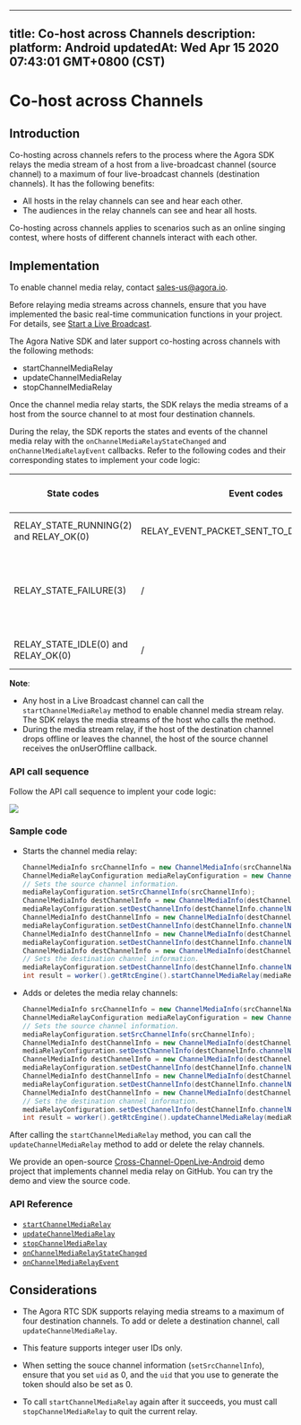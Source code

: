 
---
title: Co-host across Channels
description: 
platform: Android
updatedAt: Wed Apr 15 2020 07:43:01 GMT+0800 (CST)
---
# Co-host across Channels
## Introduction

Co-hosting across channels refers to the process where the Agora SDK relays the media stream of a host from a live-broadcast channel (source channel) to a maximum of four live-broadcast channels (destination channels). It has the following benefits:

- All hosts in the relay channels can see and hear each other.
- The audiences in the relay channels can see and hear all hosts.

Co-hosting across channels applies to scenarios such as an online singing contest, where hosts of different channels interact with each other.

## Implementation

<div class="alert note">To enable channel media relay, contact <a href="mailto:sales-us@agora.io">sales-us@agora.io</a>.</div>

Before relaying media streams across channels, ensure that you have implemented the basic real-time communication functions in your project. For details, see [Start a Live Broadcast](../../en/Interactive%20Broadcast/start_live_android.md).

The Agora Native SDK and later support co-hosting across channels with the following methods:

- startChannelMediaRelay
- updateChannelMediaRelay
- stopChannelMediaRelay

Once the channel media relay starts, the SDK relays the media streams of a host from the source channel to at most four destination channels.

During the relay, the SDK reports the states and events of the channel media relay with the `onChannelMediaRelayStateChanged` and `onChannelMediaRelayEvent` callbacks. Refer to the following codes and their corresponding states to implement your code logic:

| State codes | Event codes | The media stream relay state |
| ---------------- | ---------------- | ---------------- |
| RELAY_STATE_RUNNING(2) and RELAY_OK(0)      | RELAY_EVENT_PACKET_SENT_TO_DEST_CHANNEL(4)     | The channel media relay starts.      |
| RELAY_STATE_FAILURE(3)      | /     | Exceptions occur for the media stream relay. Refer to the error parameter for troubleshooting.      |
| RELAY_STATE_IDLE(0) and RELAY_OK(0)      | /     | The channel media relay stops.      |

**Note**:
- Any host in a Live Broadcast channel can call the `startChannelMediaRelay` method to enable channel media stream relay. The SDK relays the media streams of the host who calls the method.
- During the media stream relay, if the host of the destination channel drops offline or leaves the channel, the host of the source channel receives the onUserOffline callback.

### API call sequence

Follow the API call sequence to implent your code logic:

![](https://web-cdn.agora.io/docs-files/1568962085119)

### Sample code

- Starts the channel media relay:

	```java
	ChannelMediaInfo srcChannelInfo = new ChannelMediaInfo(srcChannelName,srcToken,workerSrcUid);
	ChannelMediaRelayConfiguration mediaRelayConfiguration = new ChannelMediaRelayConfiguration();
	// Sets the source channel information.
	mediaRelayConfiguration.setSrcChannelInfo(srcChannelInfo);
	ChannelMediaInfo destChannelInfo = new ChannelMediaInfo(destChannelName1, destToken1, workerDestUid1);
	mediaRelayConfiguration.setDestChannelInfo(destChannelInfo.channelName,destChannelInfo);
	ChannelMediaInfo destChannelInfo = new ChannelMediaInfo(destChannelName2, destToken2, workerDestUid2);
	mediaRelayConfiguration.setDestChannelInfo(destChannelInfo.channelName,destChannelInfo);
	ChannelMediaInfo destChannelInfo = new ChannelMediaInfo(destChannelName3, destToken3, workerDestUid3);
	mediaRelayConfiguration.setDestChannelInfo(destChannelInfo.channelName,destChannelInfo);
	ChannelMediaInfo destChannelInfo = new ChannelMediaInfo(destChannelName4, destToken4, workerDestUid4);
	// Sets the destination channel information.
	mediaRelayConfiguration.setDestChannelInfo(destChannelInfo.channelName,destChannelInfo);
	int result = worker().getRtcEngine().startChannelMediaRelay(mediaRelayConfiguration);
	```

- Adds or deletes the media relay channels:

	```java
	ChannelMediaInfo srcChannelInfo = new ChannelMediaInfo(srcChannelName,srcToken,workerSrcUid);
	ChannelMediaRelayConfiguration mediaRelayConfiguration = new ChannelMediaRelayConfiguration();
	// Sets the source channel information.
	mediaRelayConfiguration.setSrcChannelInfo(srcChannelInfo);
	ChannelMediaInfo destChannelInfo = new ChannelMediaInfo(destChannelName1, destToken1, workerDestUid1);
	mediaRelayConfiguration.setDestChannelInfo(destChannelInfo.channelName,destChannelInfo);
	ChannelMediaInfo destChannelInfo = new ChannelMediaInfo(destChannelName2, destToken2, workerDestUid2);
	mediaRelayConfiguration.setDestChannelInfo(destChannelInfo.channelName,destChannelInfo);
	ChannelMediaInfo destChannelInfo = new ChannelMediaInfo(destChannelName3, destToken3, workerDestUid3);
	mediaRelayConfiguration.setDestChannelInfo(destChannelInfo.channelName,destChannelInfo);
	ChannelMediaInfo destChannelInfo = new ChannelMediaInfo(destChannelName4, destToken4, workerDestUid4);
	// Sets the destination channel information.
	mediaRelayConfiguration.setDestChannelInfo(destChannelInfo.channelName,destChannelInfo);
	int result = worker().getRtcEngine().updateChannelMediaRelay(mediaRelayConfiguration);
	```

<div class="alert note">After calling the <code>startChannelMediaRelay</code> method, you can call the <code>updateChannelMediaRelay</code> method to add or delete the relay channels.</div>

We provide an open-source [Cross-Channel-OpenLive-Android](https://github.com/AgoraIO/Advanced-Video/tree/dev/backup/Cross-Channel/Cross-Channel-OpenLive-Android) demo project that implements channel media relay on GitHub. You can try the demo and view the source code.


### API Reference

- [`startChannelMediaRelay`](https://docs.agora.io/en/Interactive%20Broadcast/API%20Reference/java/classio_1_1agora_1_1rtc_1_1_rtc_engine.html#a6f09ba685f8ab01d7dc06173286950f6)
- [`updateChannelMediaRelay`](https://docs.agora.io/en/Interactive%20Broadcast/API%20Reference/java/classio_1_1agora_1_1rtc_1_1_rtc_engine.html#abd40d706379d27cf617376a504f394bd)
- [`stopChannelMediaRelay`](https://docs.agora.io/en/Interactive%20Broadcast/API%20Reference/java/classio_1_1agora_1_1rtc_1_1_rtc_engine.html#a0f9f19e48c21190dd4e697dec632c328)
- [`onChannelMediaRelayStateChanged`](https://docs.agora.io/en/Interactive%20Broadcast/API%20Reference/java/classio_1_1agora_1_1rtc_1_1_i_rtc_engine_event_handler.html#a89fd95b3536e8e6afd5f001926162f66)
- [`onChannelMediaRelayEvent`](https://docs.agora.io/en/Interactive%20Broadcast/API%20Reference/java/classio_1_1agora_1_1rtc_1_1_i_rtc_engine_event_handler.html#a6fe2367e9ea61e48a4cc3b373d198b54)

## Considerations

- The Agora RTC SDK supports relaying media streams to a maximum of four destination channels. To add or delete a destination channel, call `updateChannelMediaRelay`.
- This feature supports integer user IDs only.




- When setting the souce channel information (`setSrcChannelInfo`), ensure that you set `uid` as 0, and the `uid` that you use to generate the token should also be set as 0.

- To call `startChannelMediaRelay` again after it succeeds, you must call `stopChannelMediaRelay` to quit the current relay.
